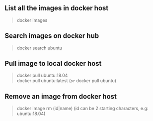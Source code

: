 ## **List all the images in docker host**
> docker images
## **Search images on docker hub**
> docker search ubuntu
## **Pull image to local docker host**
> docker pull ubuntu:18.04<br>
> docker pull ubuntu:latest (`or` docker pull ubuntu)
## **Remove an image from docker host**
> docker image rm (id|name) (id can be 2 starting characters, e.g: ubuntu:18.04)